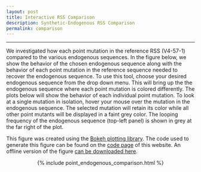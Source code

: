 ```yaml
---
layout: post
title: Interactive RSS Comparison 
description: Synthetic-Endogenous RSS Comparison 
permalink: comparison
---
```


---

We investigated how each point mutation in the reference RSS (V4-57-1) compared
to the various endogenous sequences. In the figure below, we show the behavior
of the chosen endogenous sequence along with the behavior of each point mutation
in the reference sequence needed to recover the endogenous sequence. To use this
tool, choose your desired endogenous sequence from the drop down menu. This will
bring up the the endogenous sequence where each point mutation is colored
differently. The plots below will show the behavior of each individual point
mutation. To look at a single mutation in isolation, hover your mouse over the
mutation in the endogenous sequence. The selected mutation will retain its color
while all other point mutants will be displayed in a faint grey color. The
looping frequency of the endogenous sequence (top-left panel) is shown in grey
at the far right of the plot. 

This figure was created using the [Bokeh plotting
library](http://bokeh.pydata.org). The code used to generate this figure can
be found on the [code page]({{site.baseurl}}/code/) of this website. An offline version of the figure [can be downloaded here]({{site.baseurl}}/figures/point_endogenous_comparison.html).

<center>

{% include point_endogenous_comparison.html %}

</center>
